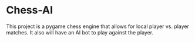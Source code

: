 # Chess-AI
This project is a pygame chess engine that allows for local player vs. player matches. It also will have an AI bot to play against the player. 
